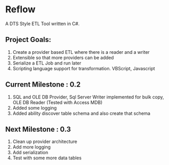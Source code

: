 Reflow
======
A DTS Style ETL Tool written in C#. 

Project Goals:
--------------
1. Create a provider based ETL where there is a reader and a writer
2. Extensible so that more providers can be added
3. Serialize a ETL Job and run later
4. Scripting language support for transformation. VBScript, Javascript

Current Milestone : 0.2 
-----------------------
1. SQL and OLE DB Provider, Sql Server Writer implemented for bulk copy, OLE DB Reader (Tested with Access MDB)
2. Added some logging
3. Added ability discover table schema and also create that schema

Next Milestone : 0.3
--------------------
1. Clean up provider architecture
2. Add more logging
3. Add serialization
4. Test with some more data tables
